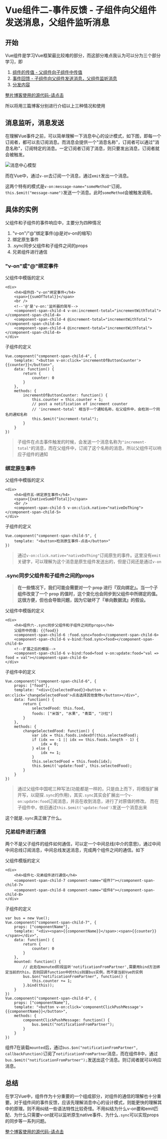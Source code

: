 # Vue组件二-事件反馈 - 子组件向父组件发送消息，父组件监听消息

## 开始

Vue组件是学习Vue框架最比较难的部分，而这部分难点我认为可以分为三个部分学习，即

1. [组件的传值 - 父组件向子组件中传值](https://beyondverage0908.github.io/2018/05/08/blog-2018-05-08/)
2. [事件回馈 - 子组件向父组件发送消息，父组件监听消息](https://beyondverage0908.github.io/2018/05/11/blog-2018-05-11/)
3. [分发内容](https://beyondverage0908.github.io/2018/05/13/blog-2018-05-13/)

[整片博客使用的源代码-请点击](https://gitee.com/mdiep/LearnVue/blob/master/Html/component.html)

所以将用三篇博客分别进行介绍以上三种情况和使用

## 消息监听，消息发送

在理解Vue事件之前，可以简单理解一下消息中心的设计模式，如下图，即每一个订阅者，都可以去订阅消息。而消息会提供一个"消息名称"，订阅者可以通过"消息名称"，订阅特定的消息。一定订阅者订阅了消息，则只要发出消息，订阅者就会被触发。

![消息中心模型](https://raw.githubusercontent.com/beyondverage0908/Blog/master/resoure/message_center_pattern.jpg)

而在Vue中，通过`v-on`去订阅一个消息，通过`emit`发出一个消息。

这两个特有的模式是`v-on:message-name="someMethod"`订阅，`this.$emit("message-name")`发送一个消息。此时`someMethod`会被触发调用。

## 具体的实例

父组件和子组件的事件响应中，主要分为四种情况

1. "v-on"/"@"绑定事件(@是对v-on的缩写)
2. 绑定原生事件
3. .sync同步父组件和子组件之间的props
4. 兄弟组件进行通信

### "v-on"或"@"绑定事件

父组件中模版的定义

	<div>
		<h4>组件四-"v-on"绑定事件</h4>
		<span>{{sumOfTotal}}</span>
		<br />
		<!--'@'是'v-on:'监听器的简写-->
		<component-span-child-4 v-on:increment-total="incrementWithTotal"></component-span-child-4>
		<component-span-child-4 @increment-total="incrementWithTotal"></component-span-child-4>
		<component-span-child-4 @increment-total="incrementWithTotal"></component-span-child-4>
	</div>
	
子组件的定义

	Vue.component("component-span-child-4", {
		template: "<button v-on:click='incrementOfButtonCounter'>{{counter}}</button>",
		data: function() {
			return {
				counter: 0
			}
		},
		methods: {
			incrementOfButtonCounter: function() {
				this.counter = this.counter + 1;
				// post a notification of increment counter
				// 'increment-total' 相当于一个通知名称，在父组件中，会检测一个同名的通知名称
				this.$emit("increment-total");
			}
		}
	})
	
> 子组件在点击事件触发的时候，会发送一个消息名称为`"increment-total"`的消息，而在父组件中，订阅了这个名称的消息。所以父组件可以响应子组件的通知

### 绑定原生事件

父组件中模版的定义

	<div>
		<h4>组件五-绑定原生事件</h4>
		<span>{{nativeSumOfTotal}}</span>
		<br />
		<component-span-child-5 v-on:click.native="nativeDoThing"></component-span-child-5>
	</div>
	
子组件的定义

	Vue.component("component-span-child-5", {
		template: "<button>检测原生事件-点击</button>"
	})
	
> 通过`v-on:click.native="nativeDoThing"`订阅原生的事件。这里没有`emit`关键字，可以理解为这个消息是原生组件发送出的，但是订阅还是通过`v-on`

### .sync同步父组件和子组件之间的props

>**在一些情况下，我们可能会需要对一个 prop 进行『双向绑定』。当一个子组件改变了一个 prop 的值时，这个变化也会同步到父组件中所绑定的值。这很方便，但也会导致问题，因为它破坏了『单向数据流』的假设。**

父组件中模版的定义

	<div>
		<h4>组件六-.sync同步父组件和子组件之间的props</h4>
		父组件中的值: {{food}}
		<component-span-child-6 :food.sync=food></component-span-child-6>
		<component-span-child-6 v-bind:food.sync=food></component-span-child-6>
		<!--扩展之后的模版-->
		<component-span-child-6 v-bind:food=food v-on:update:food="val => food = val"></component-span-child-6>
	</div>
	
子组件中的定义

	Vue.component("component-span-child-6", {
		props: ["food"],
		template: "<div>{{selectedFood}}<button v-on:click='changeSelectedFood'>点击选择其他食物</button></div>",
		data: function() {
			return {
				selectedFood: this.food,
				foods: ["米饭", "水果", "青菜", "沙拉"]			
			}
		},
		methods: {
			changeSelectedFood: function() {
				var idx = this.foods.indexOf(this.selectedFood);
				if (idx == -1 || idx == this.foods.length - 1) {
					idx = 0;
				} else {
					idx += 1;
				}
				this.selectedFood = this.foods[idx];
				this.$emit('update:food', this.selectedFood);
			}
		}
	})
	
> 通过父组件中国呢三种写法(功能都是一样的，只是由上而下，将模版扩展开写，以窥探`.sync`的作用)，其实`.sync`其实会扩展出一个`v-on:update:food`订阅消息，并且在收到消息，进行了对原值的修改。
> 而在子组件中，依旧通过`this.$emit('update:food')`发送一个消息出来

这个就是`.sync`真正做了什么。

### 兄弟组件进行通信

两个不是父子组件的组件如何通信，可以定一个中间总线(中介的意思)，通过中间中间总线订阅消息，中间总线发送消息，完成两个组件之间的通信。如下

父组件模版的定义

	<div>
		<h4>组件七-兄弟组件进行通信</h4>
		<component-span-child-7 component-name="组件7"></component-span-child-7>
		<component-span-child-8 component-name="组件8"></component-span-child-8>
	</div>
	
子组件的定义

	var bus = new Vue();
	Vue.component("component-span-child-7", {
		props: ["componentName"],
		template: "<div><span>{{componentName}}</span>:<span>{{counter}}</span></div>",
		data: function() {
			return {
				counter: 0
			}
		},
		mounted: function() {
			// 此处在monuted阶段监听'notificationFromPartner',需要用bind方法绑定当前的this，否则回调function中的this则是bus实例，而不是当前Vue的实例
			bus.$on("notificationFromPartner", function() {
				this.counter += 1;
			}.bind(this));
		}
	})
	Vue.component("component-span-child-8", {
		props: ["componentName"],
		template: "<button v-on:click='componentClickPushMessage'>{{componentName}}</button>",
		methods: {
			componentClickPushMessage: function() {
				bus.$emit("notificationFromPartner");
			}
		}
	})

组件7在装载`mounted`后，通过`bus.$on("notificationFromPartner", callbackFunction)`订阅了`notificationFromPartner`消息，而在组件8中，通过`bus.$emit("notificationFromPartner");`发送出这个消息。则订阅者就可以响应消息。

## 总结

在学习Vue中，组件作为十分重要的一个组成部分，对组件的通信的理解也十分重要。对于组件间的事件反馈，应该先理解消息中心的设计模式，则能更快的理解其中的原理。则不用纠结一些语法特性比较奇怪。不用纠结为什么v-on要和emit匹配、为什么只需要v-on就可以监听原生native事件、为什么`.sync`可以实现props的同步等一系列问题。

[整个博客使用的源代码-请点击](https://gitee.com/mdiep/LearnVue/blob/master/Html/component.html)
